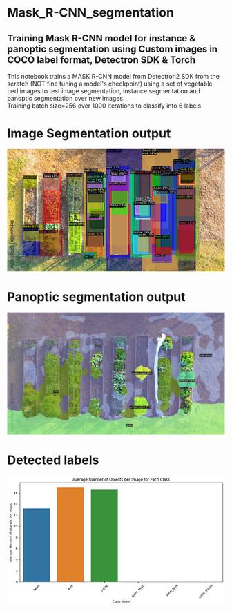 # Mask_R-CNN_segmentation
## Training Mask R-CNN model for instance &amp; panoptic segmentation using Custom images in COCO label format, Detectron SDK &amp; Torch  

This notebook trains a MASK R-CNN model from Detectron2 SDK from the scratch (NOT fine tuning a model's checkpoint) using a set of vegetable bed images to test image segmentation, instance segmentation and panoptic segmentation over new images.  
Training batch size=256 over 1000 iterations to classify into 6 labels.

# Image Segmentation output
![segmentation](assets/segmentation_output1.png)

# Panoptic segmentation output
![alt text](assets/panoptic_segmentation_output.png)

# Detected labels
![alt text](assets/output_label_histogram.png)